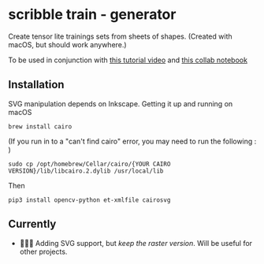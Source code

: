 # scribble train - generator

Create tensor lite trainings sets from sheets of shapes.  (Created with macOS, but should work anywhere.)

To be used in conjunction with [this tutorial video](https://www.youtube.com/watch?v=kjuStyfl6yk) and [this collab notebook](https://colab.research.google.com/github/khanhlvg/tflite_raspberry_pi/blob/main/object_detection/Train_custom_model_tutorial.ipynb)

## Installation

SVG manipulation depends on Inkscape. Getting it up and running on macOS 




`brew install cairo`

(If you run in to a "can't find cairo" error, you may need to run the following : )

`sudo cp /opt/homebrew/Cellar/cairo/{YOUR CAIRO VERSION}/lib/libcairo.2.dylib /usr/local/lib`

Then 

`pip3 install opencv-python et-xmlfile cairosvg`


## Currently

- 🚨🚨🚨 Adding SVG support, but *keep the raster version*. Will be useful for other projects.
